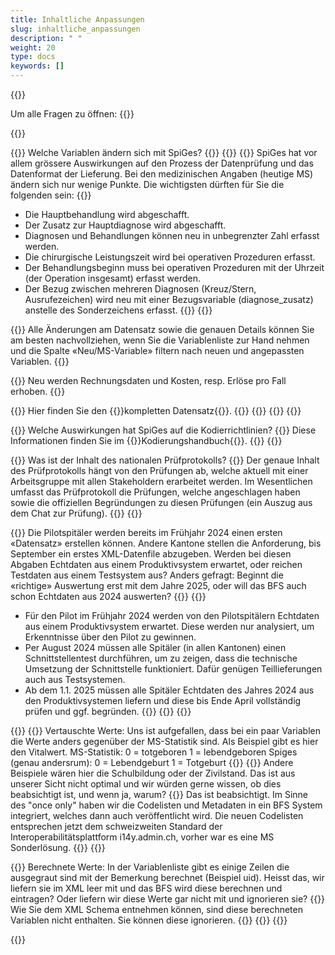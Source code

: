 ```yaml
---
title: Inhaltliche Anpassungen
slug: inhaltliche_anpassungen
description: " "
weight: 20
type: docs
keywords: []
---
```

{{<faqBlock>}}

Um alle Fragen zu öffnen: {{<collapsibleGroupCommand groupId="anpassungen">}}

{{<numberedList>}}

{{<listItem>}}
Welche Variablen ändern sich mit SpiGes?
{{<collapsibleBlock groupId="anpassungen">}}
{{<unorderedList>}}
{{<listItem>}}
SpiGes hat vor allem grössere Auswirkungen auf den Prozess der Datenprüfung und das Datenformat der Lieferung. Bei den medizinischen Angaben (heutige MS) ändern sich nur wenige Punkte. Die wichtigsten dürften für Sie die folgenden sein:
{{<markdown>}}

- Die Hauptbehandlung wird abgeschafft.
- Der Zusatz zur Hauptdiagnose wird abgeschafft.
- Diagnosen und Behandlungen können neu in unbegrenzter Zahl erfasst werden.
- Die chirurgische Leistungszeit wird bei operativen Prozeduren erfasst.
- Der Behandlungsbeginn muss bei operativen Prozeduren mit der Uhrzeit (der Operation insgesamt) erfasst werden.  
- Der Bezug zwischen mehreren Diagnosen (Kreuz/Stern, Ausrufezeichen) wird neu mit einer Bezugsvariable (diagnose_zusatz) anstelle des Sonderzeichens erfasst.
{{</markdown>}}
{{</listItem>}}

{{<listItem>}}
Alle Änderungen am Datensatz sowie die genauen Details können Sie am besten nachvollziehen, wenn Sie die Variablenliste zur Hand nehmen und die Spalte «Neu/MS-Variable» filtern nach neuen und angepassten Variablen.
{{</listItem>}}

{{<listItem>}}
Neu werden Rechnungsdaten und Kosten, resp. Erlöse pro Fall erhoben.
{{</listItem>}}

{{<listItem>}}
Hier finden Sie den {{<link url="https://www.bfs.admin.ch/bfs/de/home/statistiken/gesundheit/gesundheitswesen/projekt-spiges.assetdetail.25885643.html" newTab="true">}}kompletten Datensatz{{</link>}}.
{{</listItem>}}
{{</unorderedList>}}
{{</collapsibleBlock>}}
{{</listItem>}}

{{<listItem>}}
Welche Auswirkungen hat SpiGes auf die Kodierrichtlinien?
{{<collapsibleBlock groupId="anpassungen">}}
Diese Informationen finden Sie im {{<link url="https://www.bfs.admin.ch/bfs/de/home/statistiken/gesundheit/nomenklaturen/medkk.html" newTab="true">}}Kodierungshandbuch{{</link>}}.
{{</collapsibleBlock>}}
{{</listItem>}}

{{<listItem>}}
Was ist der Inhalt des nationalen Prüfprotokolls?
{{<collapsibleBlock groupId="anpassungen">}}
Der genaue Inhalt des Prüfprotokolls hängt von den Prüfungen ab, welche aktuell mit einer Arbeitsgruppe mit allen Stakeholdern erarbeitet werden. Im Wesentlichen umfasst das Prüfprotokoll die Prüfungen, welche angeschlagen haben sowie die offiziellen Begründungen zu diesen Prüfungen (ein Auszug aus dem Chat zur Prüfung).
{{</collapsibleBlock>}}
{{</listItem>}}

{{<listItem>}}
Die Pilotspitäler werden bereits im Frühjahr 2024 einen ersten «Datensatz» erstellen können. Andere Kantone stellen die Anforderung, bis September ein erstes XML-Datenfile abzugeben. Werden bei diesen Abgaben Echtdaten aus einem Produktivsystem erwartet, oder reichen Testdaten aus einem Testsystem aus? Anders gefragt: Beginnt die «richtige» Auswertung erst mit dem Jahre 2025, oder will das BFS auch schon Echtdaten aus 2024 auswerten?
{{<collapsibleBlock groupId="anpassungen">}}
{{<markdown>}}

- Für den Pilot im Frühjahr 2024 werden von den Pilotspitälern Echtdaten aus einem Produktivsystem erwartet. Diese werden nur analysiert, um Erkenntnisse über den Pilot zu gewinnen.
- Per August 2024 müssen alle Spitäler (in allen Kantonen) einen Schnittstellentest durchführen, um zu zeigen, dass die technische Umsetzung der Schnittstelle funktioniert. Dafür genügen Teillieferungen auch aus Testsystemen.
- Ab dem 1.1. 2025 müssen alle Spitäler Echtdaten des Jahres 2024 aus den Produktivsystemen liefern und diese bis Ende April vollständig prüfen und ggf. begründen.
{{</markdown>}}
{{</collapsibleBlock>}}
{{</listItem>}}

{{<listItem>}}
{{<markdown>}}
Vertauschte Werte: Uns ist aufgefallen, dass bei ein paar Variablen die Werte anders gegenüber der MS-Statistik sind. Als Beispiel gibt es hier den Vitalwert.
MS-Statistik:
0 = totgeboren
1 = lebendgeboren
Spiges (genau andersrum):
0 = Lebendgeburt
1 = Totgeburt
{{</markdown>}}
{{<lineBreak>}}
Andere Beispiele wären hier die Schulbildung oder der Zivilstand. Das ist aus unserer Sicht nicht optimal und wir würden gerne wissen, ob dies beabsichtigt ist, und wenn ja, warum?
{{<collapsibleBlock groupId="anpassungen">}}
Das ist beabsichtigt. Im Sinne des "once only" haben wir die Codelisten und Metadaten in ein BFS System integriert, welches dann auch veröffentlicht wird. Die neuen Codelisten entsprechen jetzt dem schweizweiten Standard der Interoperabilitätsplattform i14y.admin.ch, vorher war es eine MS Sonderlösung.
{{</collapsibleBlock>}}
{{</listItem>}}

{{<listItem>}}
Berechnete Werte: In der Variablenliste gibt es einige Zeilen die ausgegraut sind mit der Bemerkung berechnet (Beispiel uid). Heisst das, wir liefern sie im XML leer mit und das BFS wird diese berechnen und eintragen? Oder liefern wir diese Werte gar nicht mit und ignorieren sie?
{{<collapsibleBlock groupId="anpassungen">}}
Wie Sie dem XML Schema entnehmen können, sind diese berechneten Variablen nicht enthalten. Sie können diese ignorieren.
{{</collapsibleBlock>}}
{{</listItem>}}
{{</numberedList>}}

{{</faqBlock>}}
